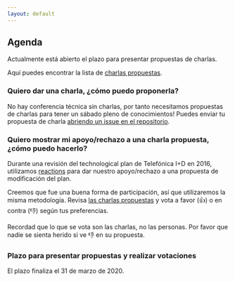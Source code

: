```yaml
---
layout: default
---
```


## Agenda

Actualmente está abierto el plazo para presentar propuestas de charlas.

Aquí puedes encontrar la lista de [charlas propuestas](https://github.com/tid-x/tid-x/issues?q=is%3Aopen+is%3Aissue+label%3Atalk).

### Quiero dar una charla, ¿cómo puedo proponerla?

No hay conferencia técnica sin charlas, por tanto necesitamos propuestas de charlas para
tener un sábado pleno de conocimientos! Puedes enviar tu propuesta de charla [abriendo
un issue en el repositorio](https://github.com/tid-x/tid-x/issues/new?labels=talk).

### Quiero mostrar mi apoyo/rechazo a una charla propuesta, ¿cómo puedo hacerlo?

Durante una revisión del technological plan de Telefónica I+D en 2016, utilizamos
[reactions](https://github.com/blog/2119-add-reactions-to-pull-requests-issues-and-comments)
para dar nuestro apoyo/rechazo a una propuesta de modificación del plan.

Creemos que fue una buena forma de participación, así que utilizaremos la misma
metodología. Revisa [las charlas propuestas](https://github.com/tid-x/tid-x/issues?q=is%3Aopen+is%3Aissue+label%3Atalk)
y vota a favor (👍) o en contra (👎) según tus preferencias.

Recordad que lo que se vota son las charlas, no las personas. Por favor que nadie
se sienta herido si ve 👎 en su propuesta.

### Plazo para presentar propuestas y realizar votaciones
El plazo finaliza el 31 de marzo de 2020.
